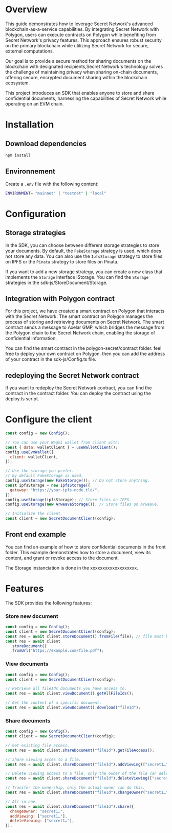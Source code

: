 # Overview

This guide demonstrates how to leverage Secret Network's advanced blockchain-as-a-service capabilities. By integrating Secret Network with Polygon, users can execute contracts on Polygon while benefiting from Secret Network's privacy features. This approach ensures robust security on the primary blockchain while utilizing Secret Network for secure, external computations.

Our goal is to provide a secure method for sharing documents on the blockchain with designated recipients,Secret Network's technology solves the challenge of maintaining privacy when sharing on-chain documents, offering secure, encrypted document sharing within the blockchain ecosystem.

This project introduces an SDK that enables anyone to store and share confidential documents, harnessing the capabilities of Secret Network while operating on an EVM chain.

# Installation

## Download dependencies

```bash
npm install
```

## Environnement

Create a `.env` file with the following content:

```bash
ENVIRONMENT= "mainnet" | "testnet" | "local"
```

# Configuration

## Storage strategies

In the SDK, you can choose between different storage strategies to store your documents. By default, the `FakeStorage` strategy is used, which does not store any data. You can also use the `IpfsStorage` strategy to store files on IPFS or the `Pinata` strategy to store files on Pinata.

If you want to add a new storage strategy, you can create a new class that implements the `Storage` interface IStorage.
You can find the `Storage` strategies in the sdk-js/StoreDocument/Storage.

## Integration with Polygon contract

For this project, we have created a smart contract on Polygon that interacts with the Secret Network. The smart contract on Polygon manages the process of storing and retrieving documents on Secret Network. The smart contract sends a message to Axelar GMP, which bridges the message from the Polygon chain to the Secret Network chain, enabling the storage of confidential information.

You can find the smart contract in the polygon-secret/contract folder. feel free to deploy your own contract on Polygon. then you can add the address of your contract in the sdk-js/Config.ts file.

## redeploying the Secret Network contract

If you want to redeploy the Secret Network contract, you can find the contract in the contract folder. You can deploy the contract using the deploy.ts script.

# Configure the client

```js
const config = new Config();

// You can use your Wagmi wallet from client with:
const { data: walletClient } = useWalletClient();
config.useEvmWallet({
  client: walletClient,
});

// Use the storage you prefer.
// By default FakeStorage is used.
config.useStorage(new FakeStorage()); // Do not store anything.
const ipfsStorage = new IpfsStorage({
  gateway: "https://your-ipfs-node.tld/",
});
config.useStorage(ipfsStorage); // Store files on IPFS.
config.useStorage(new ArweaveStorage()); // Store files on Arweave.

// Initialize the client.
const client = new SecretDocumentClient(config);
```

## Front end example

You can find an example of how to store confidential documents in the front folder. This example demonstrates how to store a document, view its content, and grant or revoke access to the document.

The Storage instanciation is done in the xxxxxxxxxxxxxxxxxxx.

# Features

The SDK provides the following features:

### Store new document

```js
const config = new Config();
const client = new SecretDocumentClient(config);
const res = await client.storeDocument().fromFile(file); // file must be of type File.
const res = await client
  .storeDocument()
  .fromUrl("https://example.com/file.pdf");
```

### View documents

```js
const config = new Config();
const client = new SecretDocumentClient(config);

// Retrieve all fileIds documents you have access to.
const res = await client.viewDocument().getAllFileIds();

// Get the content of a specific document.
const res = await client.viewDocument().download("fileId");
```

### Share documents

```js
const config = new Config();
const client = new SecretDocumentClient(config);

// Get existing file access.
const res = await client.shareDocument("fileId").getFileAccess();

// Share viewing acces to a file.
const res = await client.shareDocument("fileId").addViewing(["secret1…"]);

// Delete viewing access to a file, only the owner of the file can delete the access.
const res = await client.shareDocument("fileId").deleteViewing(["secret1…"]);

// Transfer the ownership, only the actual owner can do this.
const res = await client.shareDocument("fileId").changeOwner("secret1…");

// All in one.
const res = await client.shareDocument("fileId").share({
  changeOwner: "secret1…",
  addViewing: ["secret1…"],
  deleteViewing: ["secret1…"],
});
```
